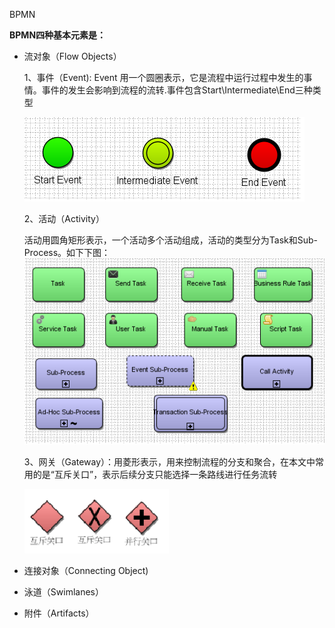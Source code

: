 BPMN

**BPMN四种基本元素是：**

* 流对象（Flow Objects）

  1、事件（Event\):  Event 用一个圆圈表示，它是流程中运行过程中发生的事情。事件的发生会影响到流程的流转.事件包含Start\Intermediate\End三种类型

  ![](/assets/bpmn_event.png)

  2、活动（Activity）

  活动用圆角矩形表示，一个活动多个活动组成，活动的类型分为Task和Sub-Process。如下下图：![](/assets/bpmn_activity.png)

  3、网关（Gateway）：用菱形表示，用来控制流程的分支和聚合，在本文中常用的是“互斥关口”，表示后续分支只能选择一条路线进行任务流转

  ![](/assets/bpmn_gateway.png)

* 连接对象（Connecting Object\)

* 泳道（Swimlanes）

* 附件（Artifacts）



